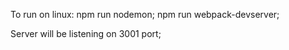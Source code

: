 To run on linux:
    npm run nodemon;
    npm run webpack-devserver;
    
Server will be listening on 3001 port;
